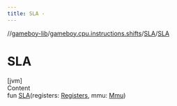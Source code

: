 ```yaml
---
title: SLA -
---
```

//[gameboy-lib](../../index.md)/[gameboy.cpu.instructions.shifts](../index.md)/[SLA](index.md)/[SLA](-s-l-a.md)



# SLA  
[jvm]  
Content  
fun [SLA](-s-l-a.md)(registers: [Registers](../../gameboy.cpu/-registers/index.md), mmu: [Mmu](../../gameboy.memory/-mmu/index.md))  



